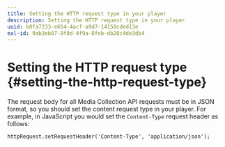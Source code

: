 ```yaml
---
title: Setting the HTTP request type in your player
description: Setting the HTTP request type in your player
uuid: b8fa7233-e654-4acf-a9d7-14158cded13e
exl-id: 9ab3eb07-8f0d-4f9a-8feb-db20c4de3db4
---
```

# Setting the HTTP request type {#setting-the-http-request-type}

The request body for all Media Collection API requests must be in JSON format, so you should set the content request type in your player. For example, in JavaScript you would set the `Content-Type` request header as follows: 

```
httpRequest.setRequestHeader('Content-Type', 'application/json'); 
```
